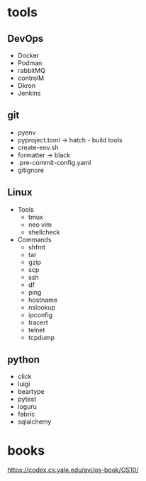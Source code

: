 # tools

## DevOps
- Docker
- Podman
- rabbitMQ
- controlM
- Dkron
- Jenkins


## git
- pyenv 
- pyproject.toml -> hatch - build tools
- create-env.sh
- formatter -> black
- .pre-commit-config.yaml
- gitignore

## Linux
- Tools
  - tmux
  - neo vim
  - shellcheck
- Commands 
  - shfmt
  - tar
  - gzip
  - scp
  - ssh
  - df
  - ping
  - hostname
  - nslookup
  - ipconfig
  - tracert
  - telnet
  - tcpdump



## python
- click
- luigi
- beartype
- pytest
- loguru
- fabric
- sqlalchemy


# books
https://codex.cs.yale.edu/avi/os-book/OS10/
